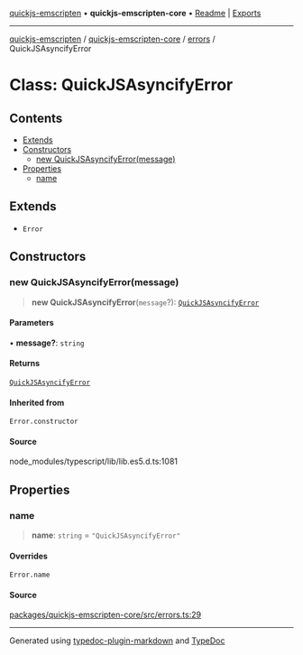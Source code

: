 [quickjs-emscripten](../../../../packages.md) • **quickjs-emscripten-core** • [Readme](../../../README.md) \| [Exports](../../../exports.md)

***

[quickjs-emscripten](../../../../packages.md) / [quickjs-emscripten-core](../../../exports.md) / [errors](../README.md) / QuickJSAsyncifyError

# Class: QuickJSAsyncifyError

## Contents

- [Extends](QuickJSAsyncifyError.md#extends)
- [Constructors](QuickJSAsyncifyError.md#constructors)
  - [new QuickJSAsyncifyError(message)](QuickJSAsyncifyError.md#new-quickjsasyncifyerrormessage)
- [Properties](QuickJSAsyncifyError.md#properties)
  - [name](QuickJSAsyncifyError.md#name)

## Extends

- `Error`

## Constructors

### new QuickJSAsyncifyError(message)

> **new QuickJSAsyncifyError**(`message`?): [`QuickJSAsyncifyError`](QuickJSAsyncifyError.md)

#### Parameters

• **message?**: `string`

#### Returns

[`QuickJSAsyncifyError`](QuickJSAsyncifyError.md)

#### Inherited from

`Error.constructor`

#### Source

node\_modules/typescript/lib/lib.es5.d.ts:1081

## Properties

### name

> **name**: `string` = `"QuickJSAsyncifyError"`

#### Overrides

`Error.name`

#### Source

[packages/quickjs-emscripten-core/src/errors.ts:29](https://github.com/justjake/quickjs-emscripten/blob/main/packages/quickjs-emscripten-core/src/errors.ts#L29)

***

Generated using [typedoc-plugin-markdown](https://www.npmjs.com/package/typedoc-plugin-markdown) and [TypeDoc](https://typedoc.org/)
